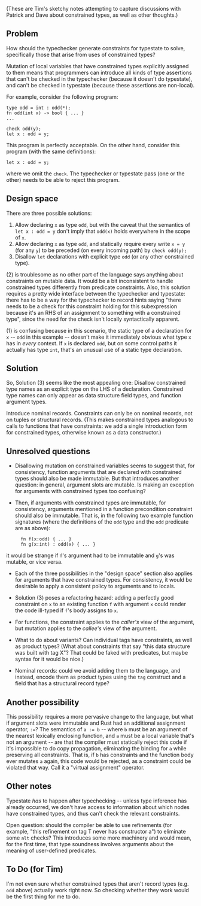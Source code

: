 (These are Tim's sketchy notes attempting to capture discussions with Patrick and Dave about constrained types, as well as other thoughts.)

## Problem

How should the typechecker generate constraints for typestate to solve, specifically those that arise from uses of constrained types?

Mutation of local variables that have constrained types explicitly assigned to them means that programmers can introduce all kinds of type assertions that can't be checked in the typechecker (because it doesn't do typestate), and can't be checked in typestate (because these assertions are non-local).

For example, consider the following program:

    type odd = int : odd(*);
    fn odd(int x) -> bool { ... }
    ...

    check odd(y);
    let x : odd = y;

This program is perfectly acceptable. On the other hand, consider this program (with the same definitions):

    let x : odd = y;

where we omit the `check`. The typechecker or typestate pass (one or the other) needs to be able to reject this program. 

## Design space

There are three possible solutions:

1. Allow declaring `x` as type `odd`, but with the caveat that the semantics of `let x : odd = y` don't imply that `odd(x)` holds everywhere in the scope of `x`.
2. Allow declaring `x` as type `odd`, and statically require every write `x = y` (for any `y`) to be preceded (on every incoming path) by `check odd(y);`
3. Disallow `let` declarations with explicit type `odd` (or any other constrained type).

(2) is troublesome as no other part of the language says anything about constraints on mutable data. It would be a bit inconsistent to handle constrained types differently from predicate constraints. Also, this solution requires a pretty wide interface between the typechecker and typestate: there has to be a way for the typechecker to record hints saying "there needs to be a check for this constraint holding for this subexpression because it's an RHS of an assignment to something with a constrained type", since the need for the check isn't locally syntactically apparent.

(1) is confusing because in this scenario, the static type of a declaration for `x` -- `odd` in this example -- doesn't make it immediately obvious what type `x` has in *every* context. If `x` is declared `odd`, but on some control paths it actually has type `int`, that's an unusual use of a static type declaration.

## Solution

So, Solution (3) seems like the most appealing one: Disallow constrained type names as an explicit type on the LHS of a declaration. Constrained type names can only appear as data structure field types, and function argument types. 

Introduce nominal records. Constraints can only be on nominal records, not on tuples or structural records. (This makes constrained types analogous to calls to functions that have constraints: we add a single introduction form for constrained types, otherwise known as a data constructor.)

## Unresolved questions

* Disallowing mutation on constrained variables seems to suggest that, for consistency, function arguments that are declared with constrained types should also be made immutable. But that introduces another question: in general, argument slots are mutable. Is making an exception for arguments with constrained types too confusing?

* Then, if arguments with constrained types are immutable, for consistency, arguments mentioned in a function precondition constraint should also be immutable. That is, in the following two example function signatures (where the definitions of the `odd` type and the `odd` predicate are as above):

        fn f(x:odd) { ... }
        fn g(x:int) : odd(x) { ... }

it would be strange if `f`'s argument had to be immutable and `g`'s was mutable, or vice versa.

* Each of the three possibilities in the "design space" section also applies for arguments that have constrained types. For consistency, it would be desirable to apply a consistent policy to arguments and to locals.

* Solution (3) poses a refactoring hazard: adding a perfectly good constraint on `x` to an existing function `f` with argument `x` could render the code ill-typed if `f`'s body assigns to `x`.

*  For functions, the constraint applies to the _caller's_ view of the argument, but mutation applies to the _callee's_ view of the argument.

* What to do about variants? Can individual tags have constraints, as well as product types? (What about constraints that say "this data structure was built with tag X"? That could be faked with predicates, but maybe syntax for it would be nice.)

* Nominal records: could we avoid adding them to the language, and instead, encode them as product types using the ```tag``` construct and a field that has a structural record type?

## Another possibility

This possibility requires a more pervasive change to the language, but what if argument slots were immutable and Rust had an additional assignment operator, `:=`? The semantics of `a := b` -- where `b` must be an argument of the nearest lexically enclosing function, and `a` must be a local variable that's not an argument -- are that the compiler must statically reject this code if it's impossible to do copy propagation, eliminating the binding for `a` while preserving all constraints. That is, if `b` has constraints and the function body ever mutates `a` again, this code would be rejected, as a constraint could be violated that way. Call it a "virtual assignment" operator.

## Other notes

Typestate _has_ to happen after typechecking -- unless type inference has already occurred, we don't have access to information about which nodes have constrained types, and thus can't check the relevant constraints.

Open question: should the compiler be able to use refinements (for example, "this refinement on tag T never has constructor a") to eliminate some `alt` checks? This introduces some more machinery and would mean, for the first time, that type soundness involves arguments about the meaning of user-defined predicates.

## To Do (for Tim)

I'm not even sure whether constrained types that aren't record types (e.g. `odd` above) actually work right now. So checking whether they work would be the first thing for me to do.